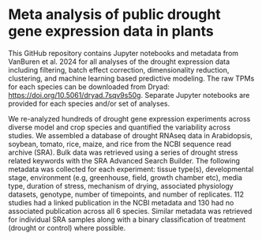 # Meta analysis of public drought gene expression data in plants

This GitHub repository contains Jupyter notebooks and metadata from VanBuren et al. 2024 for all analyses of the drought expression data including filtering, batch effect correction, dimensionality reduction, clustering, and machine learning based predictive modeling. The raw TPMs for each species can be downloaded from Dryad: https://doi.org/10.5061/dryad.7sqv9s50g. Separate Jupyter notebooks are provided for each species and/or set of analyses. 

We re-analyzed hundreds of drought gene expression experiments across diverse model and crop species and quantified the variability across studies. We assembled a database of drought RNAseq data in Arabidopsis, soybean, tomato, rice, maize, and rice from the NCBI sequence read archive (SRA). Bulk data was retrieved using a series of drought stress related keywords with the SRA Advanced Search Builder. The following metadata was collected for each experiment: tissue type(s), developmental stage, environment (e.g, greenhouse, field, growth chamber etc), media type, duration of stress, mechanism of drying, associated physiology datasets, genotype, number of timepoints, and number of replicates. 112 studies had a linked publication in the NCBI metadata and 130 had no associated publication across all 6 species. Similar metadata was retrieved for individual SRA samples along with a binary classification of treatment (drought or control) where possible.


